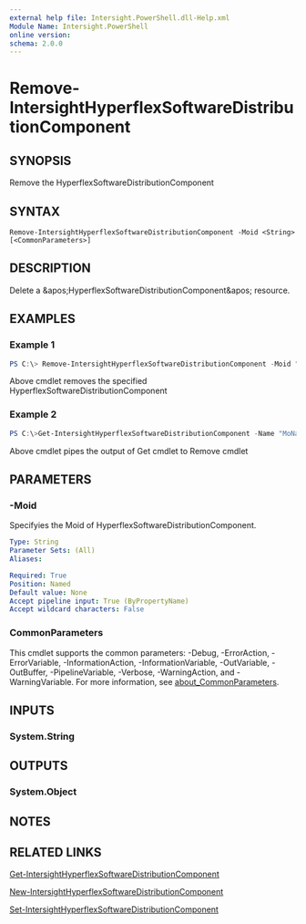 ```yaml
---
external help file: Intersight.PowerShell.dll-Help.xml
Module Name: Intersight.PowerShell
online version:
schema: 2.0.0
---
```


# Remove-IntersightHyperflexSoftwareDistributionComponent

## SYNOPSIS
Remove the HyperflexSoftwareDistributionComponent

## SYNTAX

```
Remove-IntersightHyperflexSoftwareDistributionComponent -Moid <String> [<CommonParameters>]
```

## DESCRIPTION
Delete a &amp;apos;HyperflexSoftwareDistributionComponent&amp;apos; resource.

## EXAMPLES

### Example 1
```powershell
PS C:\> Remove-IntersightHyperflexSoftwareDistributionComponent -Moid "xxxxxxxxxxxxxxxxxxxxxxxxxxx"
```
Above cmdlet removes the specified HyperflexSoftwareDistributionComponent 

### Example 2
```powershell
PS C:\>Get-IntersightHyperflexSoftwareDistributionComponent -Name "MoName"|  Remove-IntersightHyperflexSoftwareDistributionComponent
```
Above cmdlet pipes the output of Get cmdlet to Remove cmdlet

## PARAMETERS

### -Moid
Specifyies the Moid of HyperflexSoftwareDistributionComponent.

```yaml
Type: String
Parameter Sets: (All)
Aliases:

Required: True
Position: Named
Default value: None
Accept pipeline input: True (ByPropertyName)
Accept wildcard characters: False
```

### CommonParameters
This cmdlet supports the common parameters: -Debug, -ErrorAction, -ErrorVariable, -InformationAction, -InformationVariable, -OutVariable, -OutBuffer, -PipelineVariable, -Verbose, -WarningAction, and -WarningVariable. For more information, see [about_CommonParameters](http://go.microsoft.com/fwlink/?LinkID=113216).

## INPUTS

### System.String

## OUTPUTS

### System.Object
## NOTES

## RELATED LINKS

[Get-IntersightHyperflexSoftwareDistributionComponent](./Get-IntersightHyperflexSoftwareDistributionComponent.md)

[New-IntersightHyperflexSoftwareDistributionComponent](./New-IntersightHyperflexSoftwareDistributionComponent.md)

[Set-IntersightHyperflexSoftwareDistributionComponent](./Set-IntersightHyperflexSoftwareDistributionComponent.md)

